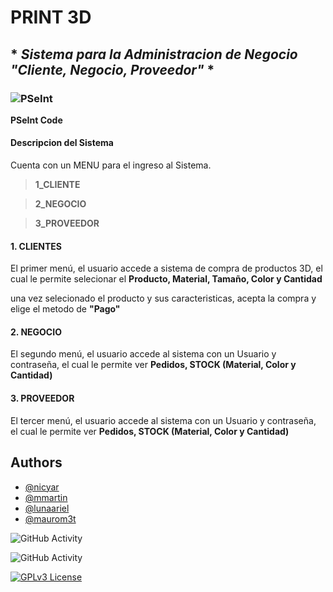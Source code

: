 # **PRINT 3D**

## * *Sistema para la Administracion de Negocio "Cliente, Negocio, Proveedor"* *

### ![PSeInt](https://img.shields.io/badge/PSeInt-blue?style=flat-square&logo=PS&logoColor=Blue&label=PS&labelColor=yellow&color=grey)
**PSeInt Code**

#### Descripcion del Sistema

Cuenta con un MENU para el ingreso al Sistema.
>**1_CLIENTE**

>**2_NEGOCIO**

>**3_PROVEEDOR**

#### **1. CLIENTES**

El primer menú, el usuario accede a sistema de compra de productos 3D, el cual le permite selecionar el **Producto, Material, Tamaño, Color y Cantidad**

una vez selecionado el producto y sus caracteristicas, acepta la compra y elige el metodo de **"Pago"**

#### **2. NEGOCIO**

El segundo menú, el usuario accede al sistema con un Usuario y contraseña, el cual le permite ver **Pedidos, STOCK (Material, Color y Cantidad)**

#### **3. PROVEEDOR**

El tercer menú, el usuario accede al sistema con un Usuario y contraseña, el cual le permite ver **Pedidos, STOCK (Material, Color y Cantidad)**

## Authors

- [@nicyar](https://www.github.com/nicyar)
- [@mmartin](https://www.github.com/martin)
- [@lunaariel](https://www.github.com/lunaariel)
- [@maurom3t](https://www.github.com/maurom3t)

![GitHub Activity](https://github-readme-stats.vercel.app/api?username=nicyar&show_icons=true)

![GitHub Activity](https://github-readme-stats.vercel.app/api?username=maurom3t&show_icons=true)

[![GPLv3 License](https://img.shields.io/badge/License-GPL%20v3-yellow.svg)](https://opensource.org/licenses/)
## 
